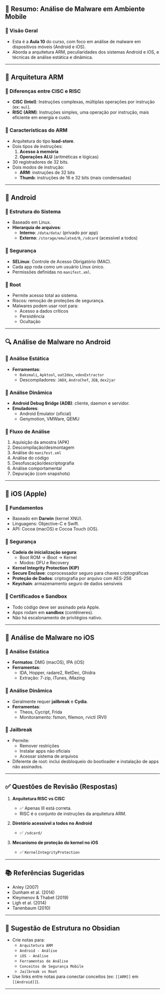 
## 📘 Resumo: Análise de Malware em Ambiente Mobile

### 📌 Visão Geral
- Esta é a **Aula 10** do curso, com foco em análise de malware em dispositivos móveis (Android e iOS).
- Aborda a arquitetura ARM, peculiaridades dos sistemas Android e iOS, e técnicas de análise estática e dinâmica.

---

## 🧠 Arquitetura ARM

### 🔹 Diferenças entre CISC e RISC
- **CISC (Intel)**: Instruções complexas, múltiplas operações por instrução (ex: `mul`).
- **RISC (ARM)**: Instruções simples, uma operação por instrução, mais eficiente em energia e custo.

### 🔹 Características do ARM
- Arquitetura do tipo **load-store**.
- Dois tipos de instruções:
  1. **Acesso à memória**
  2. **Operações ALU** (aritméticas e lógicas)
- 30 registradores de 32 bits.
- Dois modos de instrução:
  - **ARM**: instruções de 32 bits
  - **Thumb**: instruções de 16 e 32 bits (mais condensadas)

---

## 🤖 Android

### 🔹 Estrutura do Sistema
- Baseado em Linux.
- **Hierarquia de arquivos**:
  - **Interno**: `/data/data/` (privado por app)
  - **Externo**: `/storage/emulated/0`, `/sdcard` (acessível a todos)

### 🔹 Segurança
- **SELinux**: Controle de Acesso Obrigatório (MAC).
- Cada app roda como um usuário Linux único.
- Permissões definidas no `manifest.xml`.

### 🔹 Root
- Permite acesso total ao sistema.
- Riscos: remoção de proteções de segurança.
- Malwares podem usar root para:
  - Acesso a dados críticos
  - Persistência
  - Ocultação

---

## 🔍 Análise de Malware no Android

### 🔸 Análise Estática
- **Ferramentas**:
  - `Baksmali`, `Apktool`, `oat2dex`, `vdexExtractor`
  - Descompiladores: `JADX`, `AndroChef`, `JEB`, `dex2jar`

### 🔸 Análise Dinâmica
- **Android Debug Bridge (ADB)**: cliente, daemon e servidor.
- **Emuladores**:
  - Android Emulator (oficial)
  - Genymotion, VMWare, QEMU

### 🔸 Fluxo de Análise
1. Aquisição da amostra (APK)
2. Descompilação/desmontagem
3. Análise do `manifest.xml`
4. Análise do código
5. Desofuscação/descriptografia
6. Análise comportamental
7. Depuração (com snapshots)

---

## 🍎 iOS (Apple)

### 🔹 Fundamentos
- Baseado em **Darwin** (kernel XNU).
- Linguagens: Objective-C e Swift.
- API: Cocoa (macOS) e Cocoa Touch (iOS).

### 🔹 Segurança
- **Cadeia de inicialização segura**:
  - Boot ROM → iBoot → Kernel
  - Modos: DFU e Recovery
- **Kernel Integrity Protection (KIP)**
- **Secure Enclave**: coprocessador seguro para chaves criptográficas
- **Proteção de Dados**: criptografia por arquivo com AES-256
- **Keychain**: armazenamento seguro de dados sensíveis

### 🔹 Certificados e Sandbox
- Todo código deve ser assinado pela Apple.
- Apps rodam em **sandbox** (contêineres).
- Não há escalonamento de privilégios nativo.

---

## 🔎 Análise de Malware no iOS

### 🔸 Análise Estática
- **Formatos**: DMG (macOS), IPA (iOS)
- **Ferramentas**:
  - IDA, Hopper, radare2, RetDec, Ghidra
  - Extração: 7-zip, iTunes, iMazing

### 🔸 Análise Dinâmica
- Geralmente requer **jailbreak** e **Cydia**.
- **Ferramentas**:
  - Theos, Cycript, Frida
  - Monitoramento: fsmon, filemon, rvictl (RVI)

### 🔸 Jailbreak
- Permite:
  - Remover restrições
  - Instalar apps não oficiais
  - Acessar sistema de arquivos
- Diferente de root: inclui desbloqueio do bootloader e instalação de apps não assinados.

---

## ✅ Questões de Revisão (Respostas)

1. **Arquitetura RISC vs CISC**  
   - ✅ Apenas III está correta.  
   - RISC é o conjunto de instruções da arquitetura ARM.

2. **Diretório acessível a todos no Android**  
   - ✅ `/sdcard/`

3. **Mecanismo de proteção do kernel no iOS**  
   - ✅ `KernelIntegrityProtection`

---

## 📚 Referências Sugeridas
- Anley (2007)  
- Dunham et al. (2014)  
- Kleymenov & Thabet (2019)  
- Ligh et al. (2014)  
- Tanenbaum (2010)

---

## 🧩 Sugestão de Estrutura no Obsidian
- Crie notas para:
  - `Arquitetura ARM`
  - `Android - Análise`
  - `iOS - Análise`
  - `Ferramentas de Análise`
  - `Conceitos de Segurança Mobile`
  - `Jailbreak vs Root`
- Use links entre notas para conectar conceitos (ex: `[[ARM]]` em `[[Android]]`).

---
